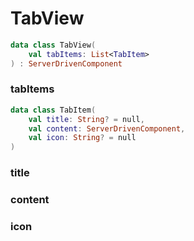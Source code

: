 # TabView



```kotlin
data class TabView(
    val tabItems: List<TabItem>
) : ServerDrivenComponent
```

### tabItems



```kotlin
data class TabItem(
    val title: String? = null,
    val content: ServerDrivenComponent,
    val icon: String? = null
)
```

### title



### content



### icon



